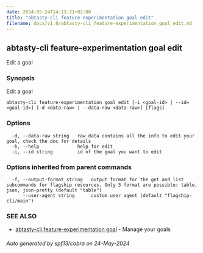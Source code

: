 ```yaml
---
date: 2024-05-24T14:13:21+02:00
title: "abtasty-cli feature-experimentation goal edit"
filename: docs/v1.0/abtasty-cli_feature-experimentation_goal_edit.md
---
```

## abtasty-cli feature-experimentation goal edit

Edit a goal

### Synopsis

Edit a goal

```
abtasty-cli feature-experimentation goal edit [-i <goal-id> | --id=<goal-id>] [-d <data-raw> | --data-raw <data-raw>] [flags]
```

### Options

```
  -d, --data-raw string   raw data contains all the info to edit your goal, check the doc for details
  -h, --help              help for edit
  -i, --id string         id of the goal you want to edit
```

### Options inherited from parent commands

```
  -f, --output-format string   output format for the get and list subcommands for flagship resources. Only 3 format are possible: table, json, json-pretty (default "table")
      --user-agent string      custom user agent (default "flagship-cli/main")
```

### SEE ALSO

* [abtasty-cli feature-experimentation goal](/docs/v1.0/abtasty-cli_feature-experimentation_goal.md)	 - Manage your goals

###### Auto generated by spf13/cobra on 24-May-2024
